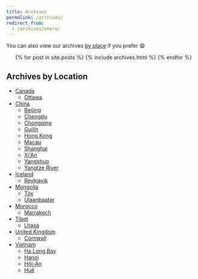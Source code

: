 ```yaml
---
title: Archives
permalink: /archives/
redirect_from:
  - /archives/where/
---
```


You can also view our archives [by place](#archives-by-location) if you prefer
:smile:

<ul id='archive'>
{% for post in site.posts %}
    {% include archives.html %}
{% endfor %}
</ul>

## Archives by Location

 * [Canada](/canada/)
   * [Ottawa](/canada/ottawa/)
 * [China](/china/)
   * [Beijing](/china/beijing/)
   * [Chengdu](/china/chengdu/)
   * [Chongqing](/china/chongqing/)
   * [Guilin](/china/guilin/)
   * [Hong Kong](/china/hong-kong/)
   * [Macau](/china/macau/)
   * [Shanghai](/china/shanghai/)
   * [Xi'An](/china/xian/)
   * [Yangshuo](/china/yangshuo/)
   * [Yangtze River](/china/yangtze/)
 * [Iceland](/iceland/)
   * [Reykjavik](/iceland/reykjavik/)
 * [Mongolia](/mongolia/)
   * [Töv](/mongolia/tov/)
   * [Ulaanbaatar](/mongolia/ulaanbaatar/)
 * [Morocco](/morocco/)
   * [Marrakech](/morocco/marrakech/)
 * [Tibet](/tibet/)
   * [Lhasa](/tibet/lhasa/)
 * [United Kingdom](/uk/)
   * [Cornwall](/uk/cornwall/)
 * [Vietnam](/vietnam/)
   * [Ha Long Bay](/vietnam/ha-long-bay/)
   * [Hanoi](/vietnam/hanoi/)
   * [Hội-An](/vietnam/hoi-an/)
   * [Huế](/vietnam/hue/)
